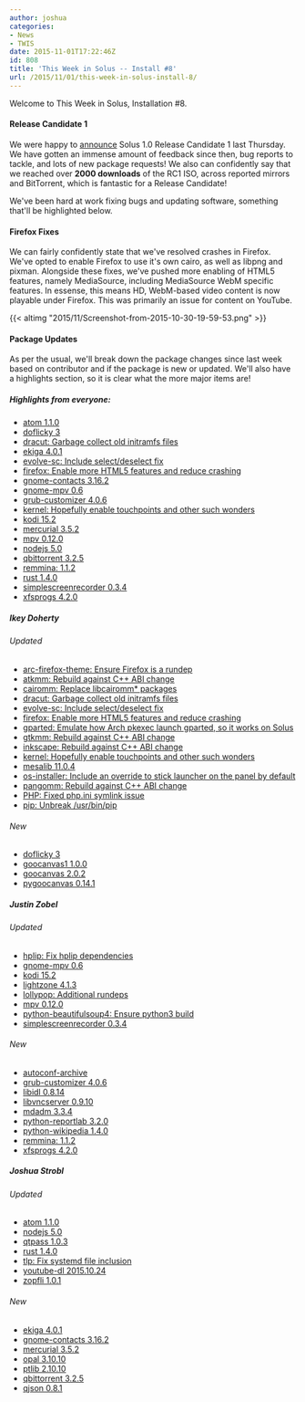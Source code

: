 ```yaml
---
author: joshua
categories:
- News
- TWIS
date: 2015-11-01T17:22:46Z
id: 808
title: 'This Week in Solus -- Install #8'
url: /2015/11/01/this-week-in-solus-install-8/
--- 
```

Welcome to This Week in Solus, Installation #8.

#### Release Candidate 1

We were happy to [announce](https://solus-project.com/2015/10/29/announcing-1-0-release-candidate-1/) Solus 1.0 Release Candidate 1 last Thursday. We have gotten an immense amount of feedback since then, bug reports to tackle, and lots of 
new package requests! We also can confidently say that we reached over **2000 downloads** of the RC1 ISO, across reported mirrors and BitTorrent, which is fantastic for a Release Candidate!

We've been hard at work fixing bugs and updating software, something that'll be highlighted below.

#### Firefox Fixes

We can fairly confidently state that we've resolved crashes in Firefox. We've opted to enable Firefox to use it's own cairo, as well as libpng and pixman. Alongside these fixes, we've pushed more enabling of HTML5 features, namely MediaSource, including 
MediaSource WebM specific features. In essense, this means HD, WebM-based video content is now playable under Firefox. This was primarily an issue for content on YouTube.

{{< altimg "2015/11/Screenshot-from-2015-10-30-19-59-53.png" >}}

#### Package Updates

As per the usual, we'll break down the package changes since last week based on contributor and if the package is new or updated. We'll also have a highlights section, so it is clear what the more major items are!

##### Highlights from everyone:

- [atom 1.1.0](https://git.solus-project.com/packages/atom/commit/?id=685d35dc297352782b3ad86f2022b18394bb1462)        
- [doflicky 3](https://git.solus-project.com/packages/doflicky/commit/?id=c8afcc310c2aa78def57c1ff8af5f9951ce4b77b)        
- [dracut: Garbage collect old initramfs files](https://git.solus-project.com/packages/dracut/commit/?id=1507ce6bc0a98dcc79705d7ac25a1d9f1f950028)        
- [ekiga 4.0.1](https://git.solus-project.com/packages/ekiga/commit/?id=14263203fd6ec69b0a141b0141926b44e31acd4d)        
- [evolve-sc: Include select/deselect fix](https://git.solus-project.com/packages/evolve-sc/commit/?id=34780e08eb3c8d7c914544d6cd8bacdedda57ed8)        
- [firefox: Enable more HTML5 features and reduce crashing](https://git.solus-project.com/packages/firefox/commit/?id=3353286a92a16421fb23485f3f2fd83d352d0a9f)        
- [gnome-contacts 3.16.2](https://git.solus-project.com/packages/gnome-contacts/commit/?id=f538b7d1e6705e7bb75a1b1d399de0ad46ddc419)        
- [gnome-mpv 0.6](https://git.solus-project.com/packages/gnome-mpv/commit/?id=eb25bbe520977095c7c9da802f4ce714a387cc56)        
- [grub-customizer 4.0.6](https://git.solus-project.com/packages/grub-customizer/commit/?id=ba31cc02c4573c8b548368f4076f8e9c37e0d702)        
- [kernel: Hopefully enable touchpoints and other such wonders](https://git.solus-project.com/packages/kernel/commit/?id=5db7d97193ec6b109aa5509fec6dcfe2135fb3d7)        
- [kodi 15.2](https://git.solus-project.com/packages/kodi/commit/?id=a5d73a14a5fc3fe45cc68d91e4d833abc505e67d)        
- [mercurial 3.5.2](https://git.solus-project.com/packages/mercurial/commit/?id=f44692e6c88880f31ec541be94e94bce538f4919)        
- [mpv 0.12.0](https://git.solus-project.com/packages/mpv/commit/?id=78330435e12cde24eb0a2687ee15a8cb2d8561fe)        
- [nodejs 5.0](https://git.solus-project.com/packages/nodejs/commit/?id=dc47b73e512ded99562e1ab1a9280d5f0a766e3e)        
- [qbittorrent 3.2.5](https://git.solus-project.com/packages/qbittorrent/commit/?id=4a8a057d8b3f250495e7434474976cc8f17c01b4)        
- [remmina: 1.1.2](https://git.solus-project.com/packages/remmina/commit/?id=287d577e9f32cab0bb5d9ed3c13836168567011e)        
- [rust 1.4.0](https://git.solus-project.com/packages/rust/commit/?id=ecb75b4d036901767baaf860eebad48c64b38bc8)        
- [simplescreenrecorder 0.3.4](https://git.solus-project.com/packages/simplescreenrecorder/commit/?id=fe7dc17ac450e0bc5ef90d8eb855973e31b58d9c)        
- [xfsprogs 4.2.0](https://git.solus-project.com/packages/xfsprogs/commit/?id=7eee05dbe4f6fce87dafa4c73c2797e20b56ffd4)

##### Ikey Doherty

###### Updated

- [arc-firefox-theme: Ensure Firefox is a rundep](https://git.solus-project.com/packages/arc-firefox-theme/commit/?id=8feb80a4c27142fd4781b679d8a415e5410b268e)        
- [atkmm: Rebuild against C++ ABI change](https://git.solus-project.com/packages/atkmm/commit/?id=2b60dc244942349e1e03f1aba9b14cc1662913d5)        
- [cairomm: Replace libcairomm* packages](https://git.solus-project.com/packages/cairomm/commit/?id=80d851ce0e3556940ff2048143ead7a61d1b67eb)        
- [dracut: Garbage collect old initramfs files](https://git.solus-project.com/packages/dracut/commit/?id=1507ce6bc0a98dcc79705d7ac25a1d9f1f950028)        
- [evolve-sc: Include select/deselect fix](https://git.solus-project.com/packages/evolve-sc/commit/?id=34780e08eb3c8d7c914544d6cd8bacdedda57ed8)        
- [firefox: Enable more HTML5 features and reduce crashing](https://git.solus-project.com/packages/firefox/commit/?id=3353286a92a16421fb23485f3f2fd83d352d0a9f)        
- [gparted: Emulate how Arch pkexec launch gparted, so it works on Solus](https://git.solus-project.com/packages/gparted/commit/?id=2c3f1ff05479239c8a29537798639a07fd503852)        
- [gtkmm: Rebuild against C++ ABI change](https://git.solus-project.com/packages/gtk2mm/commit/?id=b8c175def4003973beb100e3baf3582f119d3d63)        
- [inkscape: Rebuild against C++ ABI change](https://git.solus-project.com/packages/inkscape/commit/?id=e8b4e73f3ff4ec7340babba335d7d9a1c18622e3)        
- [kernel: Hopefully enable touchpoints and other such wonders](https://git.solus-project.com/packages/kernel/commit/?id=5db7d97193ec6b109aa5509fec6dcfe2135fb3d7)        
- [mesalib 11.0.4](https://git.solus-project.com/packages/mesalib/commit/?id=f54aaf229f287639e21456de70b55a285ca54c78)        
- [os-installer: Include an override to stick launcher on the panel by default](https://git.solus-project.com/packages/os-installer/commit/?id=7849060fdfcabb2f16d0d11e1f48595c497ea98a)        
- [pangomm: Rebuild against C++ ABI change](https://git.solus-project.com/packages/pangomm/commit/?id=1aaf2ba8d3587e02b1356988ab230921d6d109dd)        
- [PHP: Fixed php.ini symlink issue](https://git.solus-project.com/packages/php/commit/?id=4b86f4ecde4158d6a19807b423c3aaec34afc5ef)        
- [pip: Unbreak /usr/bin/pip](https://git.solus-project.com/packages/pip/commit/?id=9c1060ebad742a2d29a733ce9342d205561977a5)

 ######  New

- [doflicky 3](https://git.solus-project.com/packages/doflicky/commit/?id=c8afcc310c2aa78def57c1ff8af5f9951ce4b77b)        
- [goocanvas1 1.0.0](https://git.solus-project.com/packages/goocanvas1/commit/?id=c9b654de383f9e8a988adac92c11a03cfdd6d531)        
- [goocanvas 2.0.2](https://git.solus-project.com/packages/goocanvas/commit/?id=51710c70c42b63e9e8558ef7f9bd3aa6a0994e21)        
- [pygoocanvas 0.14.1](https://git.solus-project.com/packages/pygoocanvas/commit/?id=2802e9f6eeec5dd45e47943a8711e7a1c97ebdd0)

 ##### Justin Zobel

 ###### Updated

- [hplip: Fix hplip dependencies](https://git.solus-project.com/packages/hplip/commit/?id=8a6abd870e1455e77f3b31be4096bf5ef2ca7e55)        
- [gnome-mpv 0.6](https://git.solus-project.com/packages/gnome-mpv/commit/?id=eb25bbe520977095c7c9da802f4ce714a387cc56)        
- [kodi 15.2](https://git.solus-project.com/packages/kodi/commit/?id=a5d73a14a5fc3fe45cc68d91e4d833abc505e67d)        
- [lightzone 4.1.3](https://git.solus-project.com/packages/lightzone/commit/?id=b64ddec5ea7ae5e60bec8abb8f74af57e9190a14)        
- [lollypop: Additional rundeps](https://git.solus-project.com/packages/lollypop/commit/?id=906fade1df3f6ae63d86d8294bb429d6254cc4ad)        
- [mpv 0.12.0](https://git.solus-project.com/packages/mpv/commit/?id=78330435e12cde24eb0a2687ee15a8cb2d8561fe)        
- [python-beautifulsoup4: Ensure python3 build](https://git.solus-project.com/packages/python-beautifulsoup4/commit/?id=899a05af8e06421a0d68c4097ab702a6f54b9c0d)        
- [simplescreenrecorder 0.3.4](https://git.solus-project.com/packages/simplescreenrecorder/commit/?id=fe7dc17ac450e0bc5ef90d8eb855973e31b58d9c)

 ###### New

- [autoconf-archive](https://git.solus-project.com/packages/autoconf-archive/commit/?id=16d769fee8b56ca7ccd3a2a46674c4af4bc4039b)        
- [grub-customizer 4.0.6](https://git.solus-project.com/packages/grub-customizer/commit/?id=ba31cc02c4573c8b548368f4076f8e9c37e0d702)        
- [libidl 0.8.14](https://git.solus-project.com/packages/libidl/commit/?id=1ac408fd76d14c1ff7e3466edde46fcbee6fa35a)        
- [libvncserver 0.9.10](https://git.solus-project.com/packages/libvncserver/commit/?id=ae8ecec1382c74392b7eaca77af86561d34bbfec)        
- [mdadm 3.3.4](https://git.solus-project.com/packages/mdadm/commit/?id=92e456e1e8d42628b835fa959a77ab0de38f3e64)        
- [python-reportlab 3.2.0](https://git.solus-project.com/packages/python-reportlab/commit/?id=d82854abaf04ecd412f29be93f2386a5ba47ad5f)        
- [python-wikipedia 1.4.0](https://git.solus-project.com/packages/python-wikipedia/commit/?id=8b20af2fd6e74071f54e844bb8db4fe6de49047c)        
- [remmina: 1.1.2](https://git.solus-project.com/packages/remmina/commit/?id=287d577e9f32cab0bb5d9ed3c13836168567011e)        
- [xfsprogs 4.2.0](https://git.solus-project.com/packages/xfsprogs/commit/?id=7eee05dbe4f6fce87dafa4c73c2797e20b56ffd4)

 ##### Joshua Strobl

 ###### Updated

- [atom 1.1.0](https://git.solus-project.com/packages/atom/commit/?id=685d35dc297352782b3ad86f2022b18394bb1462)        
- [nodejs 5.0](https://git.solus-project.com/packages/nodejs/commit/?id=dc47b73e512ded99562e1ab1a9280d5f0a766e3e)        
- [qtpass 1.0.3](https://git.solus-project.com/packages/qtpass/commit/?id=d2b273d276d6bf7be2f86e364f8958f432eabc7b)        
- [rust 1.4.0](https://git.solus-project.com/packages/rust/commit/?id=ecb75b4d036901767baaf860eebad48c64b38bc8)        
- [tlp: Fix systemd file inclusion](https://git.solus-project.com/packages/tlp/commit/?id=09e06bc53aab9c9cb063b726077847892aa43b61)        
- [youtube-dl 2015.10.24](https://git.solus-project.com/packages/youtube-dl/commit/?id=b0094436b5f058e780326534eb0e29c3f7dce96c)        
- [zopfli 1.0.1](https://git.solus-project.com/packages/zopfli/commit/?id=d8aea6006fcd9d4ab6756eef51c0749cc307484f)

 ###### New

- [ekiga 4.0.1](https://git.solus-project.com/packages/ekiga/commit/?id=14263203fd6ec69b0a141b0141926b44e31acd4d)        
- [gnome-contacts 3.16.2](https://git.solus-project.com/packages/gnome-contacts/commit/?id=f538b7d1e6705e7bb75a1b1d399de0ad46ddc419)        
- [mercurial 3.5.2](https://git.solus-project.com/packages/mercurial/commit/?id=f44692e6c88880f31ec541be94e94bce538f4919)        
- [opal 3.10.10](https://git.solus-project.com/packages/opal/commit/?id=694888652a6d09f0c0b535139406b546a6224381)        
- [ptlib 2.10.10](https://git.solus-project.com/packages/ptlib/commit/?id=7bb53f4c23054a37b8240a2050d0d255d3e288dd)        
- [qbittorrent 3.2.5](https://git.solus-project.com/packages/qbittorrent/commit/?id=4a8a057d8b3f250495e7434474976cc8f17c01b4)        
- [qjson 0.8.1](https://git.solus-project.com/packages/qjson/commit/?id=9b5591c8b06dac7418c0b546a4ea11c48166c229)